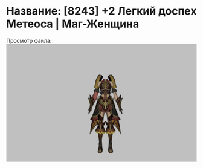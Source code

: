 # Название: [8243] +2 Легкий доспех Метеоса | Маг-Женщина

Просмотр файла:
![p050030.png](p050030.png)